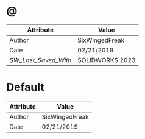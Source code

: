 # @
| Attribute | Value |
| ---  | ---     |
| Author | SixWingedFreak |
| Date | 02/21/2019 |
| _SW_Last_Saved_With_ | SOLIDWORKS 2023 |
# Default
| Attribute | Value |
| ---  | ---     |
| Author | SixWingedFreak |
| Date | 02/21/2019 |
